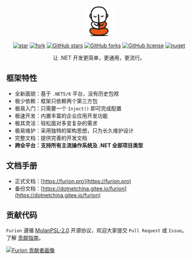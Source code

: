 <p></p>
<p></p>

<div align="center">

<img src="./handbook/static/img/furionlogo.png" height="80"/>

</div>

<p></p>

<div align="center">

[![star](https://gitee.com/dotnetchina/Furion/badge/star.svg?theme=gvp)](https://gitee.com/dotnetchina/Furion/stargazers) [![fork](https://gitee.com/dotnetchina/Furion/badge/fork.svg?theme=gvp)](https://gitee.com/dotnetchina/Furion/members) [![GitHub stars](https://img.shields.io/github/stars/MonkSoul/Furion?logo=github)](https://github.com/MonkSoul/Furion/stargazers) [![GitHub forks](https://img.shields.io/github/forks/MonkSoul/Furion?logo=github)](https://github.com/MonkSoul/Furion/network) [![GitHub license](https://img.shields.io/badge/license-MulanPSL--2.0-orange)](https://gitee.com/dotnetchina/Furion/blob/master/LICENSE) [![nuget](https://img.shields.io/nuget/v/Furion.svg?cacheSeconds=10800)](https://www.nuget.org/packages/Furion)

</div>

<div align="center">

让 .NET 开发更简单，更通用，更流行。

</div>

## 框架特性

- 全新面貌：基于 `.NET5/6` 平台，没有历史包袱
- 极少依赖：框架只依赖两个第三方包
- 极易入门：只需要一个 `Inject()` 即可完成配置
- 极速开发：内置丰富的企业应用开发功能
- 极其灵活：轻松面对多变复杂的需求
- 极易维护：采用独特的架构思想，只为长久维护设计
- 完整文档：提供完善的开发文档
- **跨全平台：支持所有主流操作系统及 .NET 全部项目类型**

## 文档手册

- 正式文档：[https://furion.pro](https://furion.pro)
- 备份文档：[https://dotnetchina.gitee.io/furion](https://dotnetchina.gitee.io/furion)

## 贡献代码

`Furion` 遵循 [MulanPSL-2.0](https://gitee.com/dotnetchina/Furion/blob/master/LICENSE) 开源协议，欢迎大家提交 `Pull Request` 或 `Issue`。 了解 [贡献指南](https://dotnetchina.gitee.io/furion/docs/contribute)。

[![Furion 贡献者画像](https://chart.giteye.net/gitee/dotnetchina/Furion/ZS49EPL6.png)](https://giteye.net/chart/ZS49EPL6)
